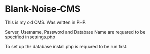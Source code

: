 # Blank-Noise-CMS

This is my old CMS. Was written in PHP. 

Server, Username, Password and Database Name are requared to be specified in settings.php

To set up the database install.php is requared to be run first.
